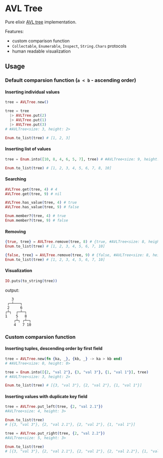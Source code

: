 # AVL Tree

Pure elixir [AVL tree](https://en.wikipedia.org/wiki/AVL_tree) implementation.

Features:
- custom comparison function
- `Collectable`, `Enumerable`, `Inspect`, `String.Chars` protocols
- human readable visualization

## Usage
### Default comparsion function (`a < b` - ascending order)
#### Inserting individual values
```elixir
tree = AVLTree.new()

tree = tree
  |> AVLTree.put(2)
  |> AVLTree.put(1)
  |> AVLTree.put(3)
# #AVLTree<size: 3, height: 2>

Enum.to_list(tree) # [1, 2, 3]
```
#### Inserting list of values
```elixir
tree = Enum.into([10, 8, 4, 6, 5, 7], tree) # #AVLTree<size: 9, height: 4>

Enum.to_list(tree) # [1, 2, 3, 4, 5, 6, 7, 8, 10]
```
#### Searching
```elixir
AVLTree.get(tree, 4) # 4
AVLTree.get(tree, 9) # nil

AVLTree.has_value(tree, 4) # true
AVLTree.has_value(tree, 9) # false

Enum.member?(tree, 4) # true
Enum.member?(tree, 9) # false
```
#### Removing
```elixir
{true, tree} = AVLTree.remove(tree, 8) # {true, #AVLTree<size: 8, height: 4>}
Enum.to_list(tree) # [1, 2, 3, 4, 5, 6, 7, 10]

{false, tree} = AVLTree.remove(tree, 9) # {false, #AVLTree<size: 8, height: 4>}
Enum.to_list(tree) # [1, 2, 3, 4, 5, 6, 7, 10]
```

#### Visualization
```elixir
IO.puts(to_string(tree))
```
output:
```
   3        
 ┌─┴───┐    
 2     6    
┌┴┐  ┌─┴─┐  
1    5   8  
    ┌┴┐ ┌┴─┐
    4   7 10
```
### Custom comparsion function
#### Inserting tuples, descending order by first field
```elixir
tree = AVLTree.new(fn {ka, _}, {kb, _} -> ka > kb end)
# #AVLTree<size: 0, height: 0>

tree = Enum.into([{2, "val 2"}, {3, "val 3"}, {1, "val 1"}], tree)
# #AVLTree<size: 3, height: 2>

Enum.to_list(tree) # [{3, "val 3"}, {2, "val 2"}, {1, "val 1"}]
```
#### Inserting values with duplicate key field
```elixir
tree = AVLTree.put_left(tree, {2, "val 2.1"})
#AVLTree<size: 4, height: 3>

Enum.to_list(tree)
# [{3, "val 3"}, {2, "val 2.1"}, {2, "val 2"}, {1, "val 1"}]

tree = AVLTree.put_right(tree, {2, "val 2.2"})
#AVLTree<size: 5, height: 3>

Enum.to_list(tree)                            
# [{3, "val 3"}, {2, "val 2.1"}, {2, "val 2"}, {2, "val 2.2"}, {1, "val 1"}]
```
